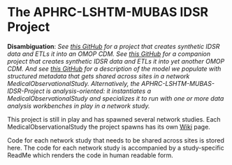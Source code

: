 # The APHRC-LSHTM-MUBAS IDSR Project
**Disambiguation**: *See [this GitHub](https://github.com/tathagatabhattacharjee/Generic-IDSR-COVID-19-data-to-OMOP-6.0-under-INSPIRE-Project) for a project that creates synthetic IDSR data and ETLs it into an OMOP CDM. See [this GitHub](https://github.com/Inspire-Mubas) for a companion project that creates synthetic IDSR data and ETLs it into yet another OMOP CDM. And see [this GitHub](https://github.com/jaygee-on-github/INSPIRE-Domain-Model-for-Network-Cohort-Studies) for a description of the model we populate with structured metadata that gets shared across sites in a network MedicalObservationalStudy. Alternatively, the APHRC-LSHTM-MUBAS-IDSR-Project is analysis-oriented: it instantiates a MedicalObservationalStudy and specializes it to run with one or more data analysis workbenches in play in a network study.*

This project is still in play and has spawned several network studies. Each MedicalObservationalStudy the project spawns has its own [Wiki](https://github.com/jaygee-on-github/The-APHRC-LSHTM-MUBAS-IDSR-Project/wiki) page.

Code for each network study that needs to be shared across sites is stored here. The code for each network study is accompanied by a study-specific ReadMe which renders the code in human readable form.
